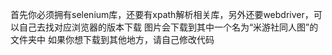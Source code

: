 首先你必须拥有selenium库，还要有xpath解析相关库，另外还要webdriver，可以自己去找对应浏览器的版本下载
图片会下载到其中一个名为“米游社同人图”的文件夹中
如果你想下载到其他地方，请自己修改代码
